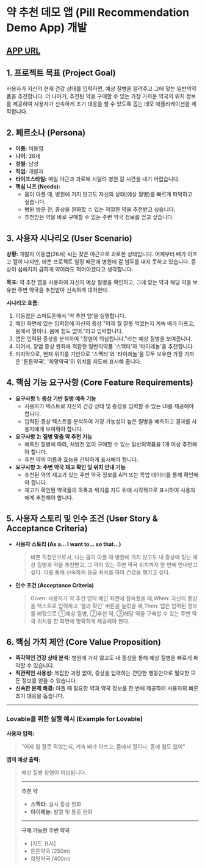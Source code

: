 # 약 추천 데모 앱 (Pill Recommendation Demo App) 개발

## [APP URL](https://pill-pal-quick-aid.lovable.app/)

## 1. 프로젝트 목표 (Project Goal)

사용자가 자신의 현재 건강 상태를 입력하면, 예상 질병을 알려주고 그에 맞는 일반의약품을 추천합니다. 더 나아가, 추천된 약을 구매할 수 있는 가장 가까운 약국의 위치 정보를 제공하여 사용자가 신속하게 초기 대응을 할 수 있도록 돕는 데모 애플리케이션을 제작합니다.

## 2. 페르소나 (Persona)

- **이름:** 이동엽
- **나이:** 26세
- **성별:** 남성
- **직업:** 개발자
- **라이프스타일:** 매일 야근과 과로에 시달려 병원 갈 시간을 내기 어렵습니다.
- **핵심 니즈 (Needs):**
    - 몸이 아플 때, 병원에 가지 않고도 자신의 상태(예상 질병)를 빠르게 파악하고 싶습니다.
    - 병원 방문 전, 증상을 완화할 수 있는 적절한 약을 추천받고 싶습니다.
    - 추천받은 약을 바로 구매할 수 있는 주변 약국 정보를 얻고 싶습니다.

## 3. 사용자 시나리오 (User Scenario)

**상황:** 개발자 이동엽(26세) 씨는 잦은 야근으로 과로한 상태입니다. 어제부터 배가 아프고 열이 나지만, 바쁜 프로젝트 일정 때문에 병원에 갈 엄두를 내지 못하고 있습니다. 증상이 심해지자 급하게 약이라도 먹어야겠다고 생각합니다.

**목표:** 약 추천 앱을 사용하여 자신의 예상 질병을 확인하고, 그에 맞는 약과 해당 약을 보유한 주변 약국을 추천받아 신속하게 대처한다.

**시나리오 흐름:**

1. 이동엽은 스마트폰에서 '약 추천 앱'을 실행합니다.
2. 메인 화면에 있는 입력창에 자신의 증상 "어제 뭘 잘못 먹었는지 계속 배가 아프고, 몸에서 열이나. 몸에 힘도 없어."라고 입력합니다.
3. 앱은 입력된 증상을 분석하여 "장염이 의심됩니다."라는 예상 질병을 보여줍니다.
4. 이어서, 장염 증상 완화에 적합한 일반의약품 '스멕타'와 '타이레놀'을 추천합니다.
5. 마지막으로, 현재 위치를 기반으로 '스멕타'와 '타이레놀'을 모두 보유한 가장 가까운 '튼튼약국', '희망약국'의 위치를 지도에 표시해 줍니다.

## 4. 핵심 기능 요구사항 (Core Feature Requirements)

- **요구사항 1: 증상 기반 질병 예측 기능**
    - 사용자가 텍스트로 자신의 건강 상태 및 증상을 입력할 수 있는 UI를 제공해야 합니다.
    - 입력된 증상 텍스트를 분석하여 가장 가능성이 높은 질병을 예측하고 결과를 사용자에게 보여줘야 합니다.
- **요구사항 2: 질병 맞춤 약 추천 기능**
    - 예측된 질병에 따라, 처방전 없이 구매할 수 있는 일반의약품을 1개 이상 추천해야 합니다.
    - 추천 약의 이름과 효능을 간략하게 표시해야 합니다.
- **요구사항 3: 주변 약국 재고 확인 및 위치 안내 기능**
    - 추천된 약의 재고가 있는 주변 약국 정보를 API 또는 목업 데이터를 통해 확인해야 합니다.
    - 재고가 확인된 약국들의 목록과 위치를 지도 위에 시각적으로 표시하여 사용자에게 추천해야 합니다.

## 5. 사용자 스토리 및 인수 조건 (User Story & Acceptance Criteria)

- **사용자 스토리 (As a... I want to... so that...)**
    
    > 바쁜 직장인으로서, 나는 몸이 아플 때 병원에 가지 않고도 내 증상에 맞는 예상 질병과 약을 추천받고, 그 약이 있는 주변 약국 위치까지 한 번에 안내받고 싶다. 이를 통해 신속하게 응급 처치를 하여 건강을 챙기고 싶다.
    > 
- **인수 조건 (Acceptance Criteria)**
    
    > Given: 사용자가 약 추천 앱의 메인 화면에 접속했을 때,When: 자신의 증상을 텍스트로 입력하고 '결과 확인' 버튼을 눌렀을 때,Then: 앱은 입력된 정보를 바탕으로 ①예상 질병, ②추천 약, ③해당 약을 구매할 수 있는 주변 약국 위치를 한 화면에 명확하게 제공해야 한다.
    > 

## 6. 핵심 가치 제안 (Core Value Proposition)

- **즉각적인 건강 상태 분석:** 병원에 가지 않고도 내 증상을 통해 예상 질병을 빠르게 파악할 수 있습니다.
- **직관적인 사용성:** 복잡한 과정 없이, 증상을 입력하는 간단한 행동만으로 필요한 모든 정보를 얻을 수 있습니다.
- **신속한 문제 해결:** 아플 때 필요한 약과 약국 정보를 한 번에 제공하여 사용자의 빠른 초기 대응을 돕습니다.

---

### **Lovable을 위한 실행 예시 (Example for Lovable)**

**사용자 입력:**

> "어제 뭘 잘못 먹었는지, 계속 배가 아프고, 몸에서 열이나, 몸에 힘도 없어"
> 

**앱의 예상 출력:**

> 예상 질병
장염이 의심됩니다.
> 
> 
> ---
> 
> **추천 약**
> 
> - **스멕타:** 설사 증상 완화
> - **타이레놀:** 발열 및 통증 완화
> 
> ---
> 
> **구매 가능한 주변 약국**
> 
> - [지도 표시]
> - 튼튼약국 (250m)
> - 희망약국 (400m)
